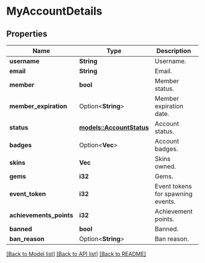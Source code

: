 # MyAccountDetails

## Properties

Name | Type | Description | Notes
------------ | ------------- | ------------- | -------------
**username** | **String** | Username. | 
**email** | **String** | Email. | 
**member** | **bool** | Member status. | 
**member_expiration** | Option<**String**> | Member expiration date. | [optional]
**status** | [**models::AccountStatus**](AccountStatus.md) | Account status. | 
**badges** | Option<**Vec<String>**> | Account badges. | [optional]
**skins** | **Vec<String>** | Skins owned. | 
**gems** | **i32** | Gems. | 
**event_token** | **i32** | Event tokens for spawning events. | 
**achievements_points** | **i32** | Achievement points. | 
**banned** | **bool** | Banned. | 
**ban_reason** | Option<**String**> | Ban reason. | [optional]

[[Back to Model list]](../README.md#documentation-for-models) [[Back to API list]](../README.md#documentation-for-api-endpoints) [[Back to README]](../README.md)


